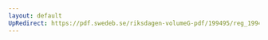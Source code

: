 ```yaml
---
layout: default
UpRedirect: https://pdf.swedeb.se/riksdagen-volumeG-pdf/199495/reg_199495/reg_199495_0270.pdf
---
```

